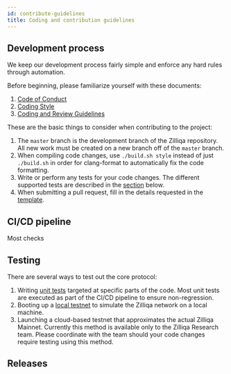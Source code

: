 ```yaml
---
id: contribute-guidelines
title: Coding and contribution guidelines
---
```

## Development process

We keep our development process fairly simple and enforce any hard rules through automation.

Before beginning, please familiarize yourself with these documents:

1. [Code of Conduct](https://github.com/Zilliqa/Zilliqa/blob/master/CODE_OF_CONDUCT.md)
1. [Coding Style](https://github.com/Zilliqa/Zilliqa/blob/master/CODING_STYLE.md)
1. [Coding and Review Guidelines](https://github.com/Zilliqa/Zilliqa/blob/master/CONTRIBUTING.md)

These are the basic things to consider when contributing to the project:

1. The `master` branch is the development branch of the Zilliqa repository. All new work must be created on a new branch off of the `master` branch.
1. When compiling code changes, use `./build.sh style` instead of just `./build.sh` in order for clang-format to automatically fix the code formatting.
1. Write or perform any tests for your code changes. The different supported tests are described in the [section](#testing) below.
1. When submitting a pull request, fill in the details requested in the [template](https://github.com/Zilliqa/Zilliqa/blob/master/.github/PULL_REQUEST_TEMPLATE.md).

## CI/CD pipeline

Most checks 

## Testing

There are several ways to test out the core protocol:

1. Writing [unit tests](https://github.com/Zilliqa/Zilliqa/tree/master/tests) targeted at specific parts of the code. Most unit tests are executed as part of the CI/CD pipeline to ensure non-regression.
1. Booting up a [local testnet](https://github.com/Zilliqa/Zilliqa#boot-up-a-local-testnet-for-development) to simulate the Zilliqa network on a local machine.
1. Launching a cloud-based testnet that approximates the actual Zilliqa Mainnet. Currently this method is available only to the Zilliqa Research team. Please coordinate with the team should your code changes require testing using this method.

## Releases

